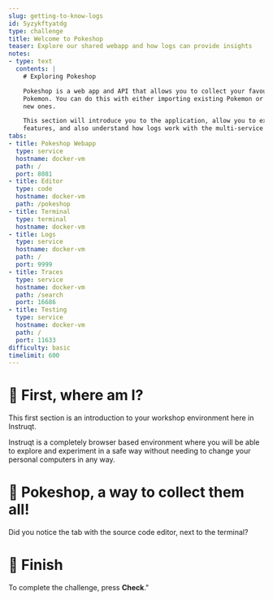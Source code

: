 ```yaml
---
slug: getting-to-know-logs
id: 5yzykftyatdg
type: challenge
title: Welcome to Pokeshop
teaser: Explore our shared webapp and how logs can provide insights
notes:
- type: text
  contents: |
    # Exploring Pokeshop

    Pokeshop is a web app and API that allows you to collect your favourite
    Pokemon. You can do this with either importing existing Pokemon or creating
    new ones.

    This section will introduce you to the application, allow you to explore its
    features, and also understand how logs work with the multi-service application.
tabs:
- title: Pokeshop Webapp
  type: service
  hostname: docker-vm
  path: /
  port: 8081
- title: Editor
  type: code
  hostname: docker-vm
  path: /pokeshop
- title: Terminal
  type: terminal
  hostname: docker-vm
- title: Logs
  type: service
  hostname: docker-vm
  path: /
  port: 9999
- title: Traces
  type: service
  hostname: docker-vm
  path: /search
  port: 16686
- title: Testing
  type: service
  hostname: docker-vm
  path: /
  port: 11633
difficulty: basic
timelimit: 600
---
```


🤖 First, where am I?
=====================

This first section is an introduction to your workshop environment here in Instruqt.

Instruqt is a completely browser based environment where you will be able to explore and experiment in a safe way without needing to change your personal computers in any way.





👾 Pokeshop, a way to collect them all!
=======================================

Did you notice the tab with the source code editor, next to
the terminal?

🏁 Finish
=========

To complete the
challenge, press **Check**."
